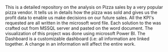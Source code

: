 This is a detailed repository on the analysis on Pizza sales by a very popular pizza vendor. It tells us in details how the pizza was sold and gives us the profit data to enable us make decisions on our future sales.
All the KPI's requested are all written in the microsoft word file. Each solution to the was crafted out from MSSQL server and pasted on the word document.
The visualization of this project was done using microsoft Power BI.
The Dashboard is a customizable dashboard (i.e: all information are linked together. A change in an information will affect the entire work.
